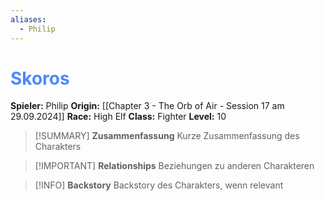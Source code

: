 ```yaml
---
aliases:
  - Philip
---
```

# <font color = 4d88fd>Skoros</font>

**Spieler:** Philip
**Origin:** [[Chapter 3 - The Orb of Air - Session 17 am 29.09.2024]]
**Race:** High Elf
**Class:** Fighter
**Level:** 10

>[!SUMMARY] **Zusammenfassung**
>Kurze Zusammenfassung des Charakters

>[!IMPORTANT] **Relationships**
>Beziehungen zu anderen Charakteren

>[!INFO] **Backstory**
>Backstory des Charakters, wenn relevant


